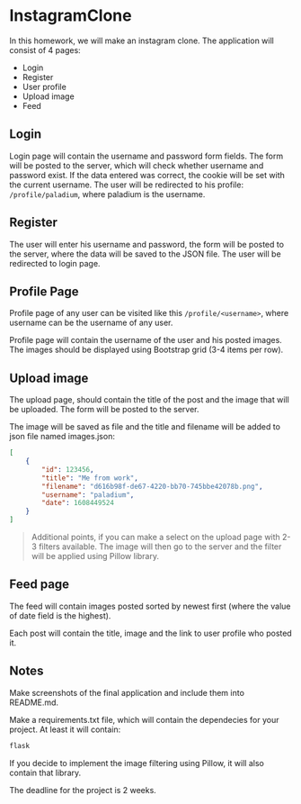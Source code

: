 # InstagramClone

In this homework, we will make an instagram clone. The application will consist of 4 pages:
- Login
- Register
- User profile
- Upload image
- Feed

## Login
Login page will contain the username and password form fields. The form will be posted to the server, which will check whether username and password exist. If the data entered was correct, the cookie will be set with the current username. The user will be redirected to his profile: ```/profile/paladium```, where paladium is the username.

## Register
The user will enter his username and password, the form will be posted to the server, where the data will be saved to the JSON file. The user will be redirected to login page.

## Profile Page
Profile page of any user can be visited like this ```/profile/<username>```, where username can be the username of any user.

Profile page will contain the username of the user and his posted images. The images should be displayed using Bootstrap grid (3-4 items per row).

## Upload image
The upload page, should contain the title of the post and the image that will be uploaded. The form will be posted to the server.

The image will be saved as file and the title and filename will be added to json file named images.json:
```json
[
    {
        "id": 123456,
        "title": "Me from work",
        "filename": "d616b98f-de67-4220-bb70-745bbe42078b.png",
        "username": "paladium",
        "date": 1608449524
    }
]
```

> Additional points, if you can make a select on the upload page with 2-3 filters available. The image will then go to the server and the filter will be applied using Pillow library.

## Feed page
The feed will contain images posted sorted by newest first (where the value of date field is the highest).

Each post will contain the title, image and the link to user profile who posted it.

## Notes
Make screenshots of the final application and include them into README.md.

Make a requirements.txt file, which will contain the dependecies for your project. At least it will contain:
```txt
flask
```
If you decide to implement the image filtering using Pillow, it will also contain that library.

The deadline for the project is 2 weeks.